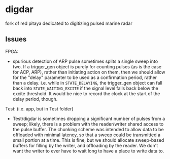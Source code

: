 # digdar #
fork of red pitaya dedicated to digitizing pulsed marine radar

## Issues ##

FPGA:
- spurious detection of ARP pulse sometimes splits a single sweep into
  two.  If a trigger_gen object is purely for counting pulses (as is
  the case for ACP, ARP), rather than initiating action on them, then
  we should allow for the "delay" parameter to be used as a
  confirmation period, rather than a delay.  i.e. while in
  `STATE_DELAYING`, the trigger_gen object can fall back into
  `STATE_WAITING_EXCITE` if the signal level falls back below the
  excite threshold.  It would be nice to record the clock at the start
  of the delay period, though.

Test: (i.e. app, but in Test folder)
- Test/digdar is sometimes dropping a significant number of pulses from a sweep;
  likely, there is a problem with the reader/writer shared access to the pulse
  buffer.  The chunking scheme was intended to allow data to be offloaded with
  minimal latency, so that a sweep could be transmitted a small portion at a time.
  This is fine, but we should allocate sweep-based buffers for filling by the
  writer, and offloading by the reader.  We don't want the writer to ever
  have to wait long to have a place to write data to.
